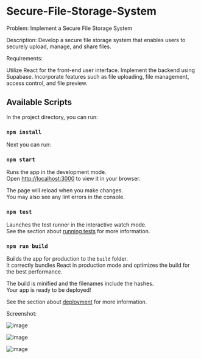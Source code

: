 # Secure-File-Storage-System

Problem: Implement a Secure File Storage System

Description: Develop a secure file storage system that enables users to securely upload, manage, and share files.

Requirements:

Utilize React for the front-end user interface.
Implement the backend using Supabase.
Incorporate features such as file uploading, file management, access control, and file preview.

## Available Scripts

In the project directory, you can run:
### `npm install`

Next you can run:
### `npm start`

Runs the app in the development mode.\
Open [http://localhost:3000](http://localhost:3000) to view it in your browser.

The page will reload when you make changes.\
You may also see any lint errors in the console.

### `npm test`

Launches the test runner in the interactive watch mode.\
See the section about [running tests](https://facebook.github.io/create-react-app/docs/running-tests) for more information.

### `npm run build`

Builds the app for production to the `build` folder.\
It correctly bundles React in production mode and optimizes the build for the best performance.

The build is minified and the filenames include the hashes.\
Your app is ready to be deployed!

See the section about [deployment](https://facebook.github.io/create-react-app/docs/deployment) for more information.


Screenshot:

![image](https://github.com/KarthikeyanSJ/Secure-File-Storage-System/assets/44862673/ce1ef89e-8cac-414b-b172-13e05d34cb49)


![image](https://github.com/KarthikeyanSJ/Secure-File-Storage-System/assets/44862673/b3967aea-05ea-4084-a0b2-f115e11536c0)


![image](https://github.com/KarthikeyanSJ/Secure-File-Storage-System/assets/44862673/c7f418bb-1a1e-4c8c-989f-ef092cd291af)



